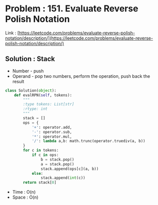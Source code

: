 # Problem : 151. Evaluate Reverse Polish Notation
Link : [https://leetcode.com/problems/evaluate-reverse-polish-notation/description/](https://leetcode.com/problems/evaluate-reverse-polish-notation/description/)

## Solution : Stack
- Number - push
- Operand - pop two numbers, perform the operation, push back the result

```python
class Solution(object):
    def evalRPN(self, tokens):
        """
        :type tokens: List[str]
        :rtype: int
        """
        stack = []
        ops = {
            '+': operator.add,
            '-': operator.sub,
            '*': operator.mul,
            '/': lambda a,b: math.trunc(operator.truediv(a, b))
        }
        for c in tokens:
            if c in ops:
                b = stack.pop()
                a = stack.pop()
                stack.append(ops[c](a, b))
            else:
                stack.append(int(c))
        return stack[0]
```
- Time : O(n)
- Space : O(n)
